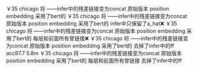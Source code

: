 ￥35 chicago  将 ——infer中的残差链接变为concat 原始版本 position embedding 采用了bert的 
￥35 chicago  将 ——infer中的残差链接变为concat 原始版本 position embedding 采用了bert的 infer中只保留了a_hat❌
￥35 chicago  将 ——infer中的残差链接变为concat 原始版本 position embedding 采用了bert的  每层和前面所有曾链接❌
￥35 chicago  将 ——infer中的残差链接变为concat 原始版本 position embedding 采用了bert的 去掉了infer中的ff acc87.7  5.8m
￥35 chicago  将 ——infer中的残差链接变为concat 原始版本 position embedding 采用了bert的  每层和前面所有曾链接 去掉了infer中的ff 
